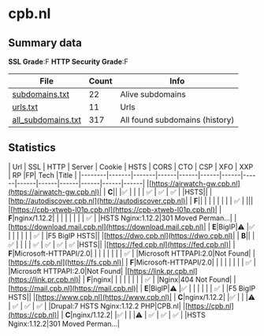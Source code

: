 

# cpb.nl
## Summary data


**SSL Grade**:F
**HTTP Security Grade**:F


| File       | Count | Info |
|------------|-------|------|
|[subdomains.txt](/data/cpb.nl/subdomains.txt)|22|Alive subdomains|
|[urls.txt](/data/cpb.nl/urls.txt)|11|Urls|
|[all_subdomains.txt](/data/cpb.nl/all_subdomains.txt)|317|All found subdomains (history)|


## Statistics


| Url | SSL | HTTP | Server | Cookie | HSTS | CORS | CTO | CSP | XFO | XXP | RP |FP| Tech |Title |
|--------|-------|-------|------|------|------|------|------|------|------|------|------|------|------|
|[https://airwatch-gw.cpb.nl](https://airwatch-gw.cpb.nl)| | **C**|| |:white_check_mark: | | | | :white_check_mark: | :white_check_mark: | :white_check_mark: | |HSTS||
|[http://autodiscover.cpb.nl](http://autodiscover.cpb.nl)| | **F**|| | | | | | | | :white_check_mark: | |||
|[https://cpb-xtweb-l01p.cpb.nl](https://cpb-xtweb-l01p.cpb.nl)| | **F**|nginx/1.12.2| | | | | | | | :white_check_mark: | |HSTS Nginx:1.12.2|301 Moved Perman...|
|[https://download.mail.cpb.nl](https://download.mail.cpb.nl)| | **E**|BigIP|:warning: |:white_check_mark: | | | | | | :white_check_mark: | |F5 BigIP HSTS||
|[https://dwo.cpb.nl](https://dwo.cpb.nl)| | **B**|| |:white_check_mark: | | | | :white_check_mark: | :white_check_mark: | :white_check_mark: | :white_check_mark: |HSTS||
|[https://fed.cpb.nl](https://fed.cpb.nl)| | **F**|Microsoft-HTTPAPI/2.0| | | | | | | | :white_check_mark: | |Microsoft HTTPAPI:2.0|Not Found|
|[https://fs.cpb.nl](https://fs.cpb.nl)| | **F**|Microsoft-HTTPAPI/2.0| | | | | | | | :white_check_mark: | |Microsoft HTTPAPI:2.0|Not Found|
|[https://link.pr.cpb.nl](https://link.pr.cpb.nl)| | **F**|nginx| | | | | | | | :white_check_mark: | |Nginx|404 Not Found|
|[https://mail.cpb.nl](https://mail.cpb.nl)| | **E**|BigIP|:warning: |:white_check_mark: | | | | | | :white_check_mark: | |F5 BigIP HSTS||
|[https://www.cpb.nl](https://www.cpb.nl)| | **C**|nginx/1.12.2| |:white_check_mark: | | |:warning: | :white_check_mark: | :white_check_mark: | :white_check_mark: | |Drupal:7 HSTS Nginx:1.12.2 PHP|CPB.nl|
|[https://cpb.nl](https://cpb.nl)| | **C**|nginx/1.12.2| |:white_check_mark: | | |:warning: | :white_check_mark: | :white_check_mark: | :white_check_mark: | |HSTS Nginx:1.12.2|301 Moved Perman...|